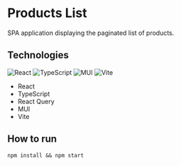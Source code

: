 # Products List
SPA application displaying the paginated list of products.

## Technologies
![React](https://skillicons.dev/icons?i=react) ![TypeScript](https://skillicons.dev/icons?i=typescript) ![MUI](https://skillicons.dev/icons?i=mui) ![Vite](https://skillicons.dev/icons?i=vite)
* React 
* TypeScript
* React Query
* MUI
* Vite

## How to run
`npm install && npm start`